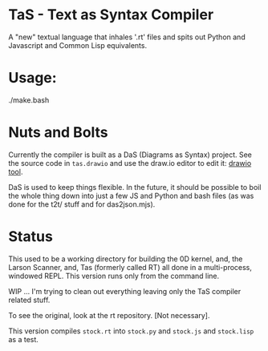 # TaS - Text as Syntax Compiler
A "new" textual language that inhales '.rt' files and spits out Python and Javascript and Common Lisp equivalents.


# Usage:
./make.bash

# Nuts and Bolts
Currently the compiler is built as a DaS (Diagrams as Syntax) project. See the source code in `tas.drawio` and use the draw.io editor to edit it: [drawio tool](https://app.diagrams.net).

DaS is used to keep things flexible. In the future, it should be possible to boil the whole thing down into just a few JS and Python and bash files (as was done for the t2t/ stuff and for das2json.mjs).

# Status
This used to be a working directory for building the 0D kernel, and, the Larson Scanner, and, Tas (formerly called RT) all done in a multi-process, windowed REPL. This version runs only from the command line.

WIP ... I'm trying to clean out everything leaving only the TaS compiler related stuff.

To see the original, look at the rt repository. [Not necessary].

This version compiles `stock.rt` into `stock.py` and `stock.js` and `stock.lisp` as a test.
